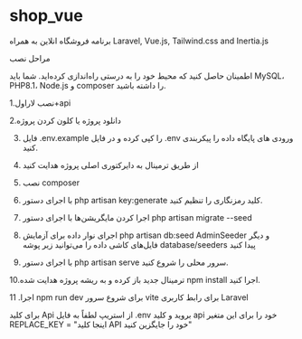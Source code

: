 # shop_vue
برنامه فروشگاه انلاین به همراه Laravel, Vue.js, Tailwind.css and Inertia.js

مراحل نصب

اطمینان حاصل کنید که محیط خود را به درستی راه‌اندازی کرده‌اید. شما باید MySQL، PHP8.1، Node.js و composer را داشته باشید.

1.نصب لاراول+api

2.دانلود پروژه یا کلون کردن پروژه

3. فایل .env.example را کپی کرده و در فایل .env ورودی های پایگاه داده را پیکربندی کنید.

5. از طریق ترمینال به دایرکتوری اصلی پروژه هدایت کنید
 
7. نصب composer

9. با اجرای دستور php artisan key:generate کلید رمزنگاری را تنظیم کنید.
 
11. اجرا کردن مایگریشن‌ها با اجرای دستور php artisan migrate --seed

13. اجرای نوار داده برای آزمایش php artisan db:seed AdminSeeder و دیگر فایل‌های کاشی داده را می‌توانید زیر پوشه database/seeders پیدا کنید

15. با اجرای دستور php artisan serve سرور محلی را شروع کنید.

10.ترمینال جدید باز کرده و به ریشه پروژه هدایت شده npm install اجرا کنید.

11 .اجرا npm run dev برای شروع سرور vite برای رابط کاربری Laravel

برای کلید Api از استریپ لطفاً به فایل .env بروید و کلید api خود را برای این متغیر REPLACE_KEY = "اینجا کلید API خود را جایگزین کنید"

